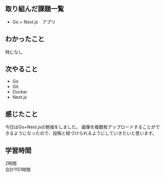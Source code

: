 ## 取り組んだ課題一覧
- Go + Next.js　アプリ

## わかったこと
特になし

## 次やること
- Go
- Git
- Docker
- Next.js

## 感じたこと
今日はGo+Next.jsの勉強をしました。
画像を複数枚アップロードすることができるようになったので、投稿と紐づけられるようにしていきたいと思います。


## 学習時間
2時間<br />
合計1151時間
